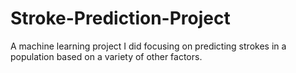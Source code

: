 # Stroke-Prediction-Project
A machine learning project I did focusing on predicting strokes in a population based on a variety of other factors.
